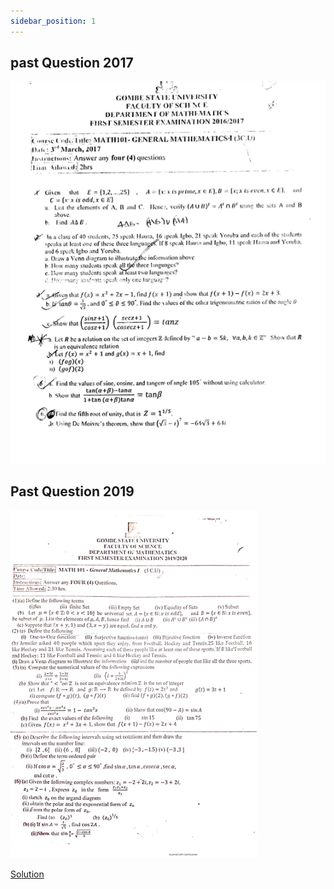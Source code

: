 ```yaml
---
sidebar_position: 1
---
```


## past Question 2017

![](2017.png)

## Past Question 2019

![](img/2019pQ.png)

[Solution](answer.md)